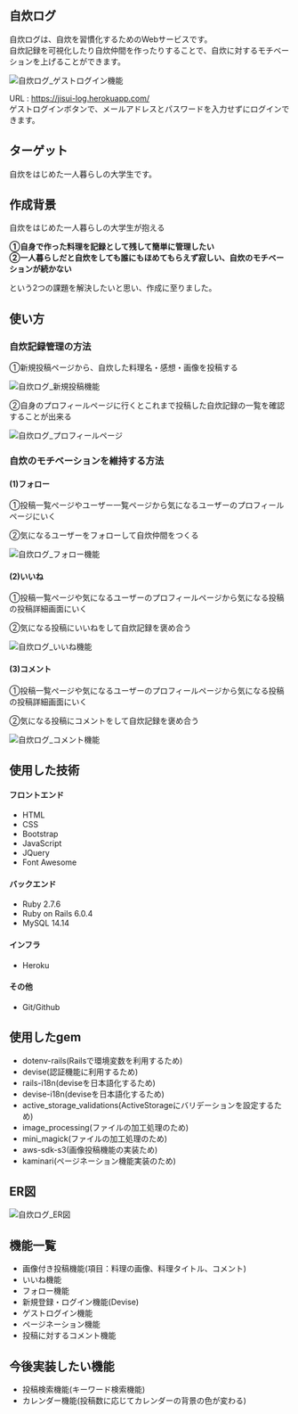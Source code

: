 ## 自炊ログ
自炊ログは、自炊を習慣化するためのWebサービスです。  
自炊記録を可視化したり自炊仲間を作ったりすることで、自炊に対するモチベーションを上げることができます。

![自炊ログ_ゲストログイン機能](https://user-images.githubusercontent.com/103517622/205859242-19104ed5-0655-4ab4-aee1-08481bf9f1ce.gif)

URL : https://jisui-log.herokuapp.com/  
ゲストログインボタンで、メールアドレスとパスワードを入力せずにログインできます。

## ターゲット
自炊をはじめた一人暮らしの大学生です。

## 作成背景
自炊をはじめた一人暮らしの大学生が抱える

**①自身で作った料理を記録として残して簡単に管理したい**  
**②一人暮らしだと自炊をしても誰にもほめてもらえず寂しい、自炊のモチベーションが続かない**

という2つの課題を解決したいと思い、作成に至りました。

## 使い方

### 自炊記録管理の方法
①新規投稿ページから、自炊した料理名・感想・画像を投稿する

![自炊ログ_新規投稿機能](https://user-images.githubusercontent.com/103517622/205858694-8ac50434-d425-46c0-9415-9864d1e65be8.gif)

②自身のプロフィールページに行くとこれまで投稿した自炊記録の一覧を確認することが出来る

![自炊ログ_プロフィールページ](https://user-images.githubusercontent.com/103517622/205841517-69697168-5159-4e71-bdec-52ce45516484.png)

### 自炊のモチベーションを維持する方法
#### (1)フォロー
①投稿一覧ぺージやユーザー一覧ページから気になるユーザーのプロフィールページにいく

②気になるユーザーをフォローして自炊仲間をつくる

![自炊ログ_フォロー機能](https://user-images.githubusercontent.com/103517622/205858549-f37ccdf8-c11e-4789-8c10-9051934c5ece.gif)

#### (2)いいね
①投稿一覧ぺージや気になるユーザーのプロフィールページから気になる投稿の投稿詳細画面にいく

②気になる投稿にいいねをして自炊記録を褒め合う

![自炊ログ_いいね機能](https://user-images.githubusercontent.com/103517622/205858032-ae58891e-2a9b-4153-a0f7-4d7bc0776b75.gif)

#### (3)コメント
①投稿一覧ぺージや気になるユーザーのプロフィールページから気になる投稿の投稿詳細画面にいく

②気になる投稿にコメントをして自炊記録を褒め合う

![自炊ログ_コメント機能](https://user-images.githubusercontent.com/103517622/210377509-15954a53-a5ad-4cd3-a87a-448685800260.gif)

## 使用した技術
#### フロントエンド
 - HTML
 - CSS
 - Bootstrap
 - JavaScript
 - JQuery
 - Font Awesome

#### バックエンド
 - Ruby 2.7.6
 - Ruby on Rails 6.0.4
 - MySQL 14.14

#### インフラ
 - Heroku

#### その他
 - Git/Github

## 使用したgem
 - dotenv-rails(Railsで環境変数を利用するため)
 - devise(認証機能に利用するため)
 - rails-i18n(deviseを日本語化するため)
 - devise-i18n(deviseを日本語化するため)
 - active_storage_validations(ActiveStorageにバリデーションを設定するため)
 - image_processing(ファイルの加工処理のため)
 - mini_magick(ファイルの加工処理のため)
 - aws-sdk-s3(画像投稿機能の実装ため)
 - kaminari(ページネーション機能実装のため)

## ER図
![自炊ログ_ER図](https://user-images.githubusercontent.com/103517622/205428753-bf104f74-2375-470e-9c7a-278c4df5dd98.jpg)

## 機能一覧
 - 画像付き投稿機能(項目：料理の画像、料理タイトル、コメント)
 - いいね機能
 - フォロー機能
 - 新規登録・ログイン機能(Devise)
 - ゲストログイン機能
 - ページネーション機能
 - 投稿に対するコメント機能

## 今後実装したい機能
 - 投稿検索機能(キーワード検索機能)
 - カレンダー機能(投稿数に応じてカレンダーの背景の色が変わる)